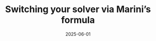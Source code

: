 ---
title: "Switching your solver via Marini’s formula"
collection: talks
type: "Talk"
permalink: /talks/2025-06-talk-28
venue: "Minisymposium ‘Solvers for nonsmooth PDE systems’ at the 30th Biennial Numerical Analysis Conference"
date: 2025-06-01
location: "Glasgow, United Kingdom"
status: "upcoming"
---  